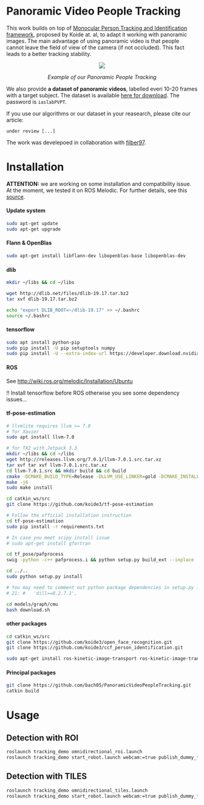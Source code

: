# Panoramic Video People Tracking 
This work builds on top of [Monocular Person Tracking and Identification framework](https://doi.org/10.1016/j.robot.2019.103348), proposed by Koide at. al, to adapt it working with panoramic images. The main advantage of using panoramic video is that people cannot leave the field of view of the camera (if not occluded). This fact leads to a better tracking stability. 

<p align="center">
  <img src="https://github.com/bach05/PanoramicVideoPeopleTracking/blob/master/media/PanoramicPeopleTracking_example.gif?raw=true" />
</p>
<p align="center">
<em>Example of our Panoramic People Tracking</em>
</p>

We also provide **a dataset of panoramic videos**, labelled everi 10-20 frames with a target subject. The dataset is available [here for download](https://mega.nz/file/V2wi0RgD#YwGp4fXdiwiH7WKC2riCzbe4NftLOx2zKZowFW8GVAM). The password is `iaslabPVPT`.


If you use our algorithms or our dataset in your reasearch, please cite our article: 

```
under review [...] 
```
The work was develepoed in collaboration with [filber97](https://github.com/filber97).

# Installation

**ATTENTION:** we are working on some installation and compatibility issue. At the moment, we tested it on ROS Melodic. For further details, see this [source](https://github.com/koide3/monocular_person_following/wiki/%5BDeprecated,-Jetpack-4.2%5D-Install-from-source). 

#### Update system

```bash
sudo apt-get update
sudo apt-get upgrade
```

#### Flann & OpenBlas

```bash
sudo apt-get install libflann-dev libopenblas-base libopenblas-dev
```

#### dlib

```bash
mkdir ~/libs && cd ~/libs

wget http://dlib.net/files/dlib-19.17.tar.bz2
tar xvf dlib-19.17.tar.bz2

echo "export DLIB_ROOT=~/dlib-19.17" >> ~/.bashrc
source ~/.bashrc
```

#### tensorflow

```bash
sudo apt install python-pip
sudo pip install -U pip setuptools numpy
sudo pip install -U --extra-index-url https://developer.download.nvidia.com/compute/redist/jp33 tensorflow-gpu
```

#### ROS

See http://wiki.ros.org/melodic/Installation/Ubuntu

!! Install tensorflow before ROS otherwise you see some dependency issues...

#### tf-pose-estimation

```bash
# llvmlite requires llvm >= 7.0
# for Xavier
sudo apt install llvm-7.0

# for TX2 with Jetpack 3.3
mkdir ~/libs && cd ~/libs
wget http://releases.llvm.org/7.0.1/llvm-7.0.1.src.tar.xz
tar xvf tar xvf llvm-7.0.1.src.tar.xz
cd llvm-7.0.1.src && mkdir build && cd build
cmake -DCMAKE_BUILD_TYPE=Release -DLLVM_USE_LINKER=gold -DCMAKE_INSTALL_PREFIX=/usr/local ..
make -j6
sudo make install
```

```bash
cd catkin_ws/src
git clone https://github.com/koide3/tf-pose-estimation

# Follow the official installation instruction
cd tf-pose-estimation
sudo pip install -r requirements.txt

# In case you meet scipy install issue
# sudo apt-get install gfortran

cd tf_pose/pafprocess
swig -python -c++ pafprocess.i && python setup.py build_ext --inplace

cd ../..
sudo python setup.py install

# You may need to comment out python package dependencies in setup.py like as follows:
# 21: #   'dill==0.2.7.1',

cd models/graph/cmu
bash download.sh
```

#### other packages

```bash
cd catkin_ws/src
git clone https://github.com/koide3/open_face_recognition.git
git clone https://github.com/koide3/ccf_person_identification.git

sudo apt-get install ros-kinetic-image-transport ros-kinetic-image-transport-plugins ros-melodic-image-proc
```
#### Principal packages

```bash
git clone https://github.com/bach05/PanoramicVideoPeopleTracking.git 
catkin build
```

# Usage

## Detection with ROI
```bash
roslaunch tracking_demo omnidirectional_roi.launch
roslaunch tracking_demo start_robot.launch webcam:=true publish_dummy_frames:=true
```

## Detection with TILES
```bash
roslaunch tracking_demo omnidirectional_tiles.launch
roslaunch tracking_demo start_robot.launch webcam:=true publish_dummy_frames:=true
```
